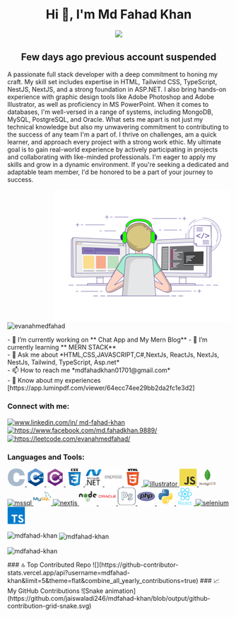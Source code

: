 <h1 align="center">Hi 👋, I'm Md Fahad Khan</h1> <div align="center"> <img src="https://github.com/md-fahad1/blob/main/fahad1.png"> 
<h2>Few days ago previous account suspended</h2>
</div> <p text-align: "justify">A passionate full stack developer with a deep commitment to honing my craft. My skill set includes expertise in HTML, Tailwind CSS, TypeScript, NestJS, NextJS, and a strong foundation in ASP.NET. I also bring hands-on experience with graphic design tools like Adobe Photoshop and Adobe Illustrator, as well as proficiency in MS PowerPoint. When it comes to databases, I'm well-versed in a range of systems, including MongoDB, MySQL, PostgreSQL, and Oracle. What sets me apart is not just my technical knowledge but also my unwavering commitment to contributing to the success of any team I'm a part of. I thrive on challenges, am a quick learner, and approach every project with a strong work ethic. My ultimate goal is to gain real-world experience by actively participating in projects and collaborating with like-minded professionals. I'm eager to apply my skills and grow in a dynamic environment. If you're seeking a dedicated and adaptable team member, I'd be honored to be a part of your journey to success.</p> <img align="right" alt="coder" width="400" src="https://github.com/mdfahad-khan/mdfahad-khan/blob/main/coder.gif"> <p align="left"> <img src="https://komarev.com/ghpvc/?username=evanahmedfahad&label=Profile%20views&color=0e75b6&style=flat" alt="evanahmedfahad" />
</p> - 🔭 I’m currently working on ** Chat App and My Mern Blog** - 
🌱 I’m currently learning ** MERN STACK** <br>- 
💬 Ask me about *HTML,CSS,JAVASCRIPT,C#,NextJs, ReactJs, NextJs, NestJs, Tailwind, TypeScript, Asp.net* <br> - 
📫 How to reach me *mdfahadkhan01701@gmail.com* <br>- 
📄 Know about my experiences [https://app.luminpdf.com/viewer/64ecc74ee29bb2da2fc1e3d2]
<h3 align="left">Connect with me:</h3> <p align="left"> <a href="https://linkedin.com/in/www.linkedin.com/in/ md-fahad-khan" target="blank"><img align="center" src="https://raw.githubusercontent.com/rahuldkjain/github-profile-readme-generator/master/src/images/icons/Social/linked-in-alt.svg" alt="www.linkedin.com/in/ md-fahad-khan" height="30" width="40" /></a> <a href="https://fb.com/https://www.facebook.com/md.fahadkhan.9889/" target="blank"><img align="center" src="https://raw.githubusercontent.com/rahuldkjain/github-profile-readme-generator/master/src/images/icons/Social/facebook.svg" alt="https://www.facebook.com/md.fahadkhan.9889/" height="30" width="40" /></a> <a href="https://www.leetcode.com/https://leetcode.com/evanahmedfahad/" target="blank"><img align="center" src="https://raw.githubusercontent.com/rahuldkjain/github-profile-readme-generator/master/src/images/icons/Social/leet-code.svg" alt="https://leetcode.com/evanahmedfahad/" height="30" width="40" /></a> </p> <h3 align="left">Languages and Tools:</h3> <p align="left"> <a href="https://www.cprogramming.com/" target="_blank" rel="noreferrer"> <img src="https://raw.githubusercontent.com/devicons/devicon/master/icons/c/c-original.svg" alt="c" width="40" height="40"/> </a> <a href="https://www.w3schools.com/cpp/" target="_blank" rel="noreferrer"> <img src="https://raw.githubusercontent.com/devicons/devicon/master/icons/cplusplus/cplusplus-original.svg" alt="cplusplus" width="40" height="40"/> </a> <a href="https://www.w3schools.com/cs/" target="_blank" rel="noreferrer"> <img src="https://raw.githubusercontent.com/devicons/devicon/master/icons/csharp/csharp-original.svg" alt="csharp" width="40" height="40"/> </a> <a href="https://www.w3schools.com/css/" target="_blank" rel="noreferrer"> <img src="https://raw.githubusercontent.com/devicons/devicon/master/icons/css3/css3-original-wordmark.svg" alt="css3" width="40" height="40"/> </a> <a href="https://dotnet.microsoft.com/" target="_blank" rel="noreferrer"> <img src="https://raw.githubusercontent.com/devicons/devicon/master/icons/dot-net/dot-net-original-wordmark.svg" alt="dotnet" width="40" height="40"/> </a> <a href="https://expressjs.com" target="_blank" rel="noreferrer"> <img src="https://raw.githubusercontent.com/devicons/devicon/master/icons/express/express-original-wordmark.svg" alt="express" width="40" height="40"/> </a> <a href="https://www.w3.org/html/" target="_blank" rel="noreferrer"> <img src="https://raw.githubusercontent.com/devicons/devicon/master/icons/html5/html5-original-wordmark.svg" alt="html5" width="40" height="40"/> </a> <a href="https://www.adobe.com/in/products/illustrator.html" target="_blank" rel="noreferrer"> <img src="https://www.vectorlogo.zone/logos/adobe_illustrator/adobe_illustrator-icon.svg" alt="illustrator" width="40" height="40"/> </a> <a href="https://developer.mozilla.org/en-US/docs/Web/JavaScript" target="_blank" rel="noreferrer"> <img src="https://raw.githubusercontent.com/devicons/devicon/master/icons/javascript/javascript-original.svg" alt="javascript" width="40" height="40"/> </a> <a href="https://www.mongodb.com/" target="_blank" rel="noreferrer"> <img src="https://raw.githubusercontent.com/devicons/devicon/master/icons/mongodb/mongodb-original-wordmark.svg" alt="mongodb" width="40" height="40"/> </a> <a href="https://www.microsoft.com/en-us/sql-server" target="_blank" rel="noreferrer"> <img src="https://www.svgrepo.com/show/303229/microsoft-sql-server-logo.svg" alt="mssql" width="40" height="40"/> </a> <a href="https://www.mysql.com/" target="_blank" rel="noreferrer"> <img src="https://raw.githubusercontent.com/devicons/devicon/master/icons/mysql/mysql-original-wordmark.svg" alt="mysql" width="40" height="40"/> </a> <a href="https://nextjs.org/" target="_blank" rel="noreferrer"> <img src="https://cdn.worldvectorlogo.com/logos/nextjs-2.svg" alt="nextjs" width="40" height="40"/> </a> <a href="https://nodejs.org" target="_blank" rel="noreferrer"> <img src="https://raw.githubusercontent.com/devicons/devicon/master/icons/nodejs/nodejs-original-wordmark.svg" alt="nodejs" width="40" height="40"/> </a> <a href="https://www.oracle.com/" target="_blank" rel="noreferrer"> <img src="https://raw.githubusercontent.com/devicons/devicon/master/icons/oracle/oracle-original.svg" alt="oracle" width="40" height="40"/> </a> <a href="https://www.photoshop.com/en" target="_blank" rel="noreferrer"> <img src="https://raw.githubusercontent.com/devicons/devicon/master/icons/photoshop/photoshop-line.svg" alt="photoshop" width="40" height="40"/> </a> <a href="https://www.php.net" target="_blank" rel="noreferrer"> <img src="https://raw.githubusercontent.com/devicons/devicon/master/icons/php/php-original.svg" alt="php" width="40" height="40"/> </a> <a href="https://www.python.org" target="_blank" rel="noreferrer"> <img src="https://raw.githubusercontent.com/devicons/devicon/master/icons/python/python-original.svg" alt="python" width="40" height="40"/> </a> <a href="https://reactjs.org/" target="_blank" rel="noreferrer"> <img src="https://raw.githubusercontent.com/devicons/devicon/master/icons/react/react-original-wordmark.svg" alt="react" width="40" height="40"/> </a> <a href="https://www.selenium.dev" target="_blank" rel="noreferrer"> <img src="https://raw.githubusercontent.com/detain/svg-logos/780f25886640cef088af994181646db2f6b1a3f8/svg/selenium-logo.svg" alt="selenium" width="40" height="40"/> </a> <a href="https://www.typescriptlang.org/" target="_blank" rel="noreferrer"> <img src="https://raw.githubusercontent.com/devicons/devicon/master/icons/typescript/typescript-original.svg" alt="typescript" width="40" height="40"/> </a> </p> <p><img align="left" src="https://github-readme-stats.vercel.app/api/top-langs?username=mdfahad-khan&show_icons=true&locale=en&layout=compact" alt="mdfahad-khan" /></p> <p>&nbsp;<img align="center" src="https://github-readme-stats.vercel.app/api?username=mdfahad-khan&show_icons=true&locale=en" alt="mdfahad-khan" /></p> <p><img align="center" src="https://github-readme-streak-stats.herokuapp.com/?user=mdfahad-khan&" alt="mdfahad-khan" /></p> ### 🔝 Top Contributed Repo ![](https://github-contributor-stats.vercel.app/api?username=mdfahad-khan&limit=5&theme=flat&combine_all_yearly_contributions=true) ### 📈 My GitHub Contributions ![Snake animation](https://github.com/jaiswaladi246/mdfahad-khan/blob/output/github-contribution-grid-snake.svg)
